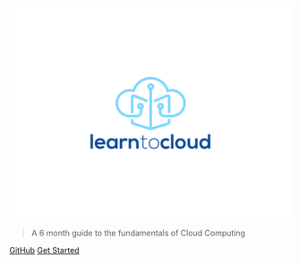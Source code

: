 <!-- _coverpage.md -->

![logo](img/Logo-03.svg)


> A 6 month guide to the fundamentals of Cloud Computing

[GitHub](https://github.com/learntocloud/learn-to-cloud/)
[Get Started](#intro)